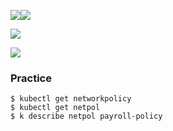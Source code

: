 ![](www.udemy.com_course_certified-kubernetes-application-developer_learn_lecture_24491680.png)![](www.udemy.com_course_certified-kubernetes-application-developer_learn_lecture_24491680%20(1).png)


![](www.udemy.com_course_certified-kubernetes-application-developer_learn_lecture_24491680%20(2).png)

![](www.udemy.com_course_certified-kubernetes-application-developer_learn_lecture_24491680%20(3).png)


### Practice


```
$ kubectl get networkpolicy
$ kubectl get netpol
$ k describe netpol payroll-policy
```